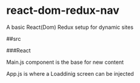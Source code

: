 # react-dom-redux-nav
A basic React(Dom) Redux setup for dynamic sites

##src

###React

Main.js component is the base for new content

App.js is where a Loaddinig screen can be injected

